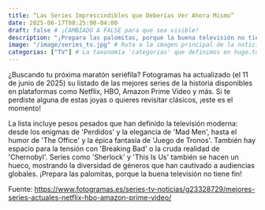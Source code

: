 ```yaml
---
title: “Las Series Imprescindibles que Deberías Ver Ahora Mismo”
date: 2025-06-17T08:25:00-04:00
draft: false # ¡CAMBIADO A FALSE para que sea visible!
description: "¡Prepara las palomitas, porque la buena televisión no tiene fin!"
image: "/image/series_tv.jpg" # Ruta a la imagen principal de la noticia
categorias: ["TV"] # La taxonomía 'categorias' que definimos en hugo.toml
---
```

¿Buscando tu próxima maratón seriéfila? Fotogramas ha actualizado (el 11 de junio de 2025) su listado de las mejores series de la historia disponibles en plataformas como Netflix, HBO, Amazon Prime Video y más. Si te perdiste alguna de estas joyas o quieres revisitar clásicos, ¡este es el momento!

La lista incluye pesos pesados que han definido la televisión moderna: desde los enigmas de 'Perdidos' y la elegancia de 'Mad Men', hasta el humor de 'The Office' y la épica fantasía de 'Juego de Tronos'. También hay espacio para la tensión con 'Breaking Bad' o la cruda realidad de 'Chernobyl'. Series como 'Sherlock' y 'This Is Us' también se hacen un hueco, mostrando la diversidad de géneros que han cautivado a audiencias globales. ¡Prepara las palomitas, porque la buena televisión no tiene fin!

Fuente: https://www.fotogramas.es/series-tv-noticias/g23328729/mejores-series-actuales-netflix-hbo-amazon-prime-video/